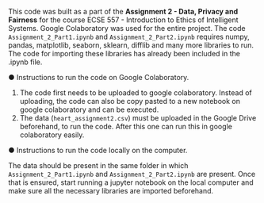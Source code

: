 This code was built as a part of the **Assignment 2 - Data, Privacy and Fairness** for the course ECSE 557 - Introduction to Ethics of Intelligent Systems. Google Colaboratory was used for the entire project. The code `Assignment_2_Part1.ipynb` and `Assignment_2_Part2.ipynb` requires numpy, pandas, matplotlib, seaborn, sklearn, difflib and many more libraries to run. The code for importing these libraries has already been included in the .ipynb file.  

● Instructions to run the code on Google Colaboratory. 

1. The code first needs to be uploaded to google colaboratory. Instead of uploading, the code can also be copy pasted to a new notebook on google colaboratory and can be executed.
2. The data (`heart_assignment2.csv`) must be uploaded in the Google Drive beforehand, to run the code. After this one can run this in google colaboratory easily.  

● Instructions to run the code locally on the computer. 

The data should be present in the same folder in which `Assignment_2_Part1.ipynb` and `Assignment_2_Part2.ipynb` are present. Once that is ensured, start running a jupyter notebook on the local computer and make sure all the necessary libraries are imported beforehand.
